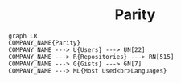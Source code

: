 <h1 align="center">Parity</h1>

```mermaid
graph LR
COMPANY_NAME{Parity}
COMPANY_NAME ---> U{Users} ---> UN[22]
COMPANY_NAME ---> R{Repositories} ---> RN[515]
COMPANY_NAME ---> G{Gists} ---> GN[7]
COMPANY_NAME ---> ML{Most Used<br>Languages}
```
